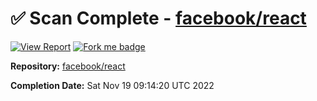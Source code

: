 # ✅ Scan Complete - [facebook/react](https://github.com/facebook/react)

[![View Report](https://img.shields.io/badge/view-report-green)](https://github.com/open-source-crawler-test/repo-scan-archive-test/tree/main/facebook/react) [![Fork me badge](https://img.shields.io/badge/fork-repo-blue)](https://github.com/facebook/react/fork)

**Repository:** [facebook/react](https://github.com/facebook/react)

**Completion Date:** Sat Nov 19 09:14:20 UTC 2022

